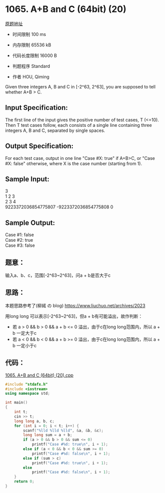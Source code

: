 ﻿# 1065. A+B and C (64bit) (20)
[原题地址](https://www.patest.cn/contests/pat-a-practise/1065)
* 时间限制 100 ms

* 内存限制 65536 kB

* 代码长度限制 16000 B

* 判题程序 Standard 

* 作者 HOU, Qiming



Given three integers A, B and C in [-2^63, 2^63], you are supposed to tell whether A+B > C.



## Input Specification: 

The first line of the input gives the positive number of test cases, T (<=10). Then T test cases follow, 
each consists of a single line containing three integers A, B and C, separated by single spaces.



## Output Specification: 

For each test case, output in one line "Case #X: true" if A+B>C, or "Case #X: false" otherwise, where X 
is the case number (starting from 1). 



## Sample Input:

3  
1 2 3  
2 3 4  
9223372036854775807 -9223372036854775808 0  

## Sample Output:

Case #1: false  
Case #2: true  
Case #3: false  


## 题意：

输入a、b、c，范围[-2^63~2^63]，问a + b是否大于c

## 思路：

本题思路参考了(柳婼 の blog) https://www.liuchuo.net/archives/2023

用long long 可以表示[-2^63~2^63]，但a + b有可能溢出，故作判断：

* 若 a > 0 && b > 0 && a + b <= 0 溢出，由于c在long long范围内，所以 a + b 一定大于c
* 若 a < 0 && b < 0 && a + b >= 0 溢出，由于c在long long范围内，所以 a + b 一定小于c

## 代码：

[1065. A+B and C (64bit) (20).cpp](https://github.com/jerrykcode/PAT-Practise/blob/master/PAT%20Advanced%20Level%20Practise/1065.%20A+B%20and%20C%20(64bit)%20(20)/1065.%20A+B%20and%20C%20(64bit)%20(20).cpp)

```cpp
#include "stdafx.h"
#include <iostream>
using namespace std;

int main()
{
	int t;
	cin >> t;
	long long a, b, c;
	for (int i = 0; i < t; i++) {
		scanf("%lld %lld %lld", &a, &b, &c);
		long long sum = a + b;
		if (a > 0 && b > 0 && sum <= 0)
			printf("Case #%d: true\n", i + 1);
		else if (a < 0 && b < 0 && sum >= 0)
			printf("Case #%d: false\n", i + 1);
		else if (sum > c)
			printf("Case #%d: true\n", i + 1);
		else
			printf("Case #%d: false\n", i + 1);
	}
    return 0;
}
```

